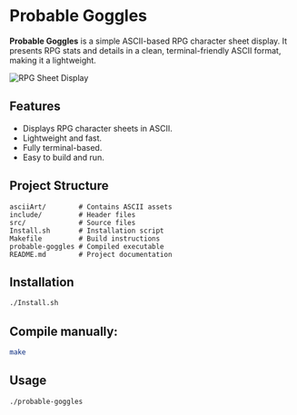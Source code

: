 # Probable Goggles

**Probable Goggles** is a simple ASCII-based RPG character sheet display. It presents RPG stats and details in a clean, terminal-friendly ASCII format, making it a lightweight.

![RPG Sheet Display](https://github.com/user-attachments/assets/6b257caf-546e-44ae-89a6-8f8c1cbf3deb)

## Features

* Displays RPG character sheets in ASCII.
* Lightweight and fast.
* Fully terminal-based.
* Easy to build and run.

## Project Structure

```
asciiArt/        # Contains ASCII assets
include/         # Header files
src/             # Source files
Install.sh       # Installation script
Makefile         # Build instructions
probable-goggles # Compiled executable
README.md        # Project documentation
```

## Installation

```bash
./Install.sh
```

## Compile manually:

```bash
make
```

## Usage

```bash
./probable-goggles
```
